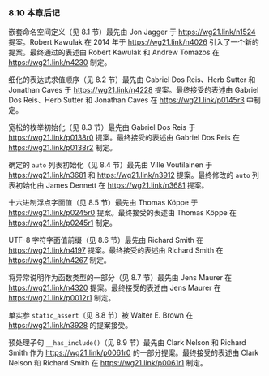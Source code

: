 ### 8.10    本章后记

嵌套命名空间定义（见 8.1 节）最先由 Jon Jagger 于 https://wg21.link/n1524 提案。Robert Kawulak 在 2014 年于 https://wg21.link/n4026 引入了一个新的提案。最终通过的表述由 Robert Kawulak 和 Andrew Tomazos 在 https://wg21.link/n4230 制定。

细化的表达式求值顺序（见 8.2 节）最先由 Gabriel Dos Reis、Herb Sutter 和 Jonathan Caves 于 https://wg21.link/n4228 提案。最终接受的表述由 Gabriel Dos Reis、Herb Sutter 和 Jonathan Caves 在 https://wg21.link/p0145r3 中制定。

宽松的枚举初始化（见 8.3 节）最先由 Gabriel Dos Reis 于 https://wg21.link/p0138r0 提案。最终接受的表述由 Gabriel Dos Reis 在 https://wg21.link/p0138r2 制定。

确定的 `auto` 列表初始化（见 8.4 节）最先由 Ville Voutilainen 于 https://wg21.link/n3681 和 https://wg21.link/n3912 提案。最终修改的 `auto` 列表初始化由 James Dennett 在 https://wg21.link/n3681 提案。

十六进制浮点字面值（见 8.5 节）最先由 Thomas Köppe 于 https://wg21.link/p0245r0 提案。最终接受的表述由 Thomas Köppe 在 https://wg21.link/p0245r1 制定。

UTF-8 字符字面值前缀（见 8.6 节）最先由 Richard Smith 在 https://wg21.link/n4197 提案。最终接受的表述由 Richard Smith 在 https://wg21.link/n4267 制定。

将异常说明作为函数类型的一部分（见 8.7 节）最先由 Jens Maurer 在 https://wg21.link/n4320 提案。最终接受的表述由 Jens Maurer 在 https://wg21.link/p0012r1 制定。

单实参 `static_assert`（见 8.8 节）被 Walter E. Brown 在 https://wg21.link/n3928 的提案接受。

预处理子句 `__has_include()`（见 8.9 节）最先由 Clark Nelson 和 Richard Smith 作为 https://wg21.link/p0061r0 的一部分提案。最终接受的表述由 Clark Nelson 和 Richard Smith 在 https://wg21.link/p0061r1 制定。
